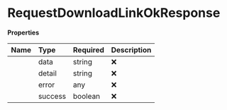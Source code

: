 # RequestDownloadLinkOkResponse



**Properties**

| Name | Type | Required | Description |
| :-------- | :----------| :----------| :----------|
    | data | string | ❌ |  |
    | detail | string | ❌ |  |
    | error | any | ❌ |  |
    | success | boolean | ❌ |  |


